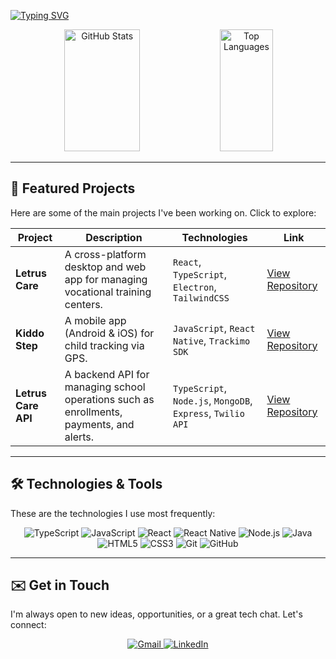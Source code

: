[![Typing SVG](https://readme-typing-svg.herokuapp.com/?color=259df5&size=35&center=true&vCenter=true&width=1240&lines=Hi+there!+I'm+Manuel+Kalueka,+a+developer+passionate+about+tech.;Never+stop+learning+☔)](https://git.io/typing-svg)

<div align="center">
  <img width="49%" height="195px" src="https://github-readme-stats.vercel.app/api?username=mkaldev08&show_icons=true&count_private=true&hide_border=true&title_color=259df5&icon_color=259df5&text_color=259df5&bg_color=0d1117" alt="GitHub Stats" />
  <img width="41%" height="195px" src="https://github-readme-stats.vercel.app/api/top-langs/?username=mkaldev08&layout=compact&hide_border=true&title_color=259df5&text_color=259df5&bg_color=0d1117" alt="Top Languages" />
</div>

---

## 🚀 Featured Projects

Here are some of the main projects I've been working on. Click to explore:

| Project | Description | Technologies | Link |
|--------|-------------|--------------|------|
| **Letrus Care** | A cross-platform desktop and web app for managing vocational training centers. | `React`, `TypeScript`, `Electron`, `TailwindCSS` | [View Repository](https://github.com/mkaldev08/letrus-care-app.git) |
| **Kiddo Step** | A mobile app (Android & iOS) for child tracking via GPS. | `JavaScript`, `React Native`, `Trackimo SDK` | [View Repository](https://github.com/mkaldev08/kiddo-step.git) |
| **Letrus Care API** | A backend API for managing school operations such as enrollments, payments, and alerts. | `TypeScript`, `Node.js`, `MongoDB`, `Express`, `Twilio API` | [View Repository](https://github.com/mkaldev08/letrus-care-api.git) |

---

## 🛠️ Technologies & Tools

These are the technologies I use most frequently:

<div align="center">

<img src="https://img.shields.io/badge/TypeScript-3178C6?style=for-the-badge&logo=typescript&logoColor=white" alt="TypeScript" />
<img src="https://img.shields.io/badge/JavaScript-F7DF1E?style=for-the-badge&logo=javascript&logoColor=black" alt="JavaScript" />
<img src="https://img.shields.io/badge/React-20232A?style=for-the-badge&logo=react&logoColor=61DAFB" alt="React" />
<img src="https://img.shields.io/badge/React_Native-20232A?style=for-the-badge&logo=react&logoColor=61DAFB" alt="React Native" />
<img src="https://img.shields.io/badge/Node.js-339933?style=for-the-badge&logo=node.js&logoColor=white" alt="Node.js" />
<img src="https://img.shields.io/badge/Java-ED8B00?style=for-the-badge&logo=openjdk&logoColor=white" alt="Java" />
<img src="https://img.shields.io/badge/HTML5-E34F26?style=for-the-badge&logo=html5&logoColor=white" alt="HTML5" />
<img src="https://img.shields.io/badge/CSS3-1572B6?style=for-the-badge&logo=css3&logoColor=white" alt="CSS3" />
<img src="https://img.shields.io/badge/Git-F05032?style=for-the-badge&logo=git&logoColor=white" alt="Git" />
<img src="https://img.shields.io/badge/GitHub-181717?style=for-the-badge&logo=github&logoColor=white" alt="GitHub" />

</div>

---

## ✉️ Get in Touch

I'm always open to new ideas, opportunities, or a great tech chat. Let's connect:

<p align="center">
  <a href="mailto:pedrokalueca@gmail.com">
    <img src="https://img.shields.io/badge/Gmail-D14836?style=for-the-badge&logo=gmail&logoColor=white" alt="Gmail" />
  </a>
  <a href="https://www.linkedin.com/in/mkaldev08/">
    <img src="https://img.shields.io/badge/LinkedIn-0077B5?style=for-the-badge&logo=linkedin&logoColor=white" alt="LinkedIn" />
  </a>
</p>
